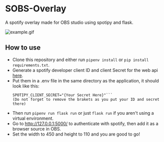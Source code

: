 # SOBS-Overlay
A spotify overlay made for OBS studio using spotipy and flask.

![example.gif](https://imgur.com/a/Xa6NjcU)

## How to use
- Clone this repository and either run `pipenv install` or `pip install requirements.txt`.
- Generate a spotify developer client ID and client Secret for the web api [here](https://developer.spotify.com/dashboard).
- Put them in a .env file in the same directory as the application, it should look like this:
    ```SPOTIPY_CLIENT_ID="{Your ID Here}"
    SPOTIPY_CLIENT_SECRET="{Your Secret Here}"```
    (Do not forget to remove the brakets as you put your ID and secret there)  
- Then run `pipenv run flask run` or just `flask run` if you aren't using a virtual environment.
- Go to http://127.0.0.1:5000/ to authenticate with spotify, then add it as a browser source in OBS.
- Set the width to 450 and height to 110 and you are good to go!